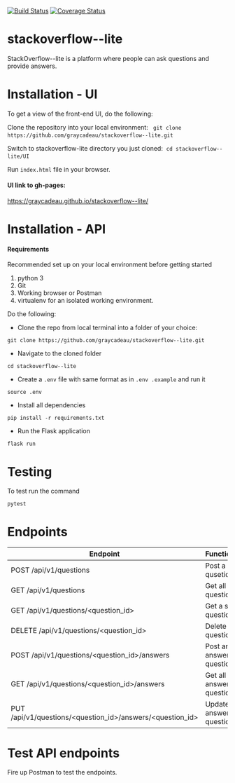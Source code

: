 [![Build Status](https://travis-ci.org/graycadeau/stackoverflow--lite.svg?branch=develop)](https://travis-ci.org/graycadeau/stackoverflow--lite) 
[![Coverage Status](https://coveralls.io/repos/github/graycadeau/stackoverflow--lite/badge.svg?branch=develop)](https://coveralls.io/github/graycadeau/stackoverflow--lite?branch=develop)

# stackoverflow--lite
StackOverflow--lite is a platform where people can ask questions and provide answers. 

# Installation - UI
To get a view of the front-end UI, do the following:&nbsp;

Clone the repository into your local environment: &nbsp;
`git clone https://github.com/graycadeau/stackoverflow--lite.git`&nbsp;

Switch to stackoverflow-lite directory you just cloned:&nbsp;
`cd stackoverflow--lite/UI`&nbsp;

Run `index.html` file in your browser.&nbsp;

#### UI link to gh-pages:
https://graycadeau.github.io/stackoverflow--lite/

# Installation - API 

#### Requirements
Recommended set up on your local environment before getting started

1. python 3
2. Git
3. Working browser or Postman
4. virtualenv for an isolated working environment. 

Do the following:

* Clone the repo from local terminal into a folder of your choice: 
```
git clone https://github.com/graycadeau/stackoverflow--lite.git
``` 

* Navigate to the cloned folder 
```
cd stackoverflow--lite
```

* Create a `.env` file with same format as in `.env .example` and run it 
```
source .env
```
* Install all dependencies

```
pip install -r requirements.txt
```
* Run the Flask application
```
flask run
```
# Testing
To test run the command 
```
pytest
```
# Endpoints

Endpoint | Functionality 
------------ | -------------
POST   /api/v1/questions | Post a qusetion
GET   /api/v1/questions | Get all questions
GET   /api/v1/questions/<question_id> | Get a single question
DELETE   /api/v1/questions/<question_id> | Delete a question
POST   /api/v1/questions/<question_id>/answers | Post an answer to a question
GET   /api/v1/questions/<question_id>/answers | Get all answers to a question
PUT   /api/v1/questions/<question_id>/answers/<question_id> | Update an answer to a question

# Test API endpoints
Fire up Postman to test the endpoints. 
